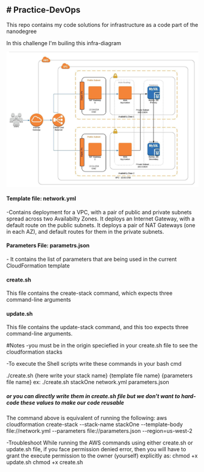  <h2># Practice-DevOps </h2>
This repo contains my code solutions for infrastructure as a code part of the nanodegree 

In this challenge I'm builing this infra-diagram

<img src="awswebapp-2.jpeg">

 <h4>Template file: network.yml</h4>
-Contains deployment for a VPC, with a pair of public and private subnets spread across two Availabilty Zones. It deploys an Internet Gateway, with a default 
route on the public subnets. It deploys a pair of NAT Gateways (one in each AZ), and default routes for them in the private subnets.

 <h4> Parameters File: parametrs.json</h4> 
- It contains the list of parameters that are being used in the current CloudFormation template

 <h4>create.sh</h4> 
This file contains the create-stack command, which expects three command-line arguments



 <h4>update.sh</h4>

This file contains the update-stack command, and this too expects three command-line arguments.

#Notes
-you must be in the origin speciefied in your create.sh file to see the cloudformation stacks

-To execute the Shell scripts write these commands in your bash cmd

./create.sh {here write your stack name} {template file name} {parameters file name}
ex: ./create.sh stackOne network.yml parameters.json

<h5>or you can directly write them in create.sh file but we don't want to hard-code these values to make our code reusable</h5>

The command above is equivalent of running the following:
aws cloudformation create-stack --stack-name stackOne --template-body file://network.yml    --parameters file://parameters.json  --region=us-west-2

-Troubleshoot
While running the AWS commands using either create.sh or update.sh file, if you face permission denied error,
then you will have to grant the execute permission to the owner (yourself) explicitly as:
chmod +x update.sh 
chmod +x create.sh 